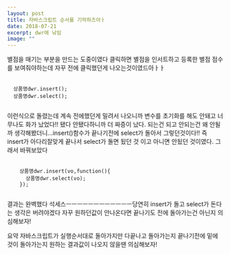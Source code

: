 ```yaml
---
layout: post
title: 자바스크립트 순서를 기억하즈아ㅏ
date: 2018-07-21
excerpt: dwr에 낚임
image: ""
---
```


<div>
별점을 매기는 부분을 만드는 도중이였다 클릭하면 별점을 인서트하고 등록한 별점 점수를 보여줘야하는데 자꾸 전에 클릭했던게 나오는것이였드아ㅏㅏ
<pre style="100%">
  <code>
  상품명dwr.insert();
  상품명dwr.select();
  </code>
</pre>
이런식으로 돌렸는데 계속 전에했던게 밀려서 나오니까 변수를 초기화를 해도 안돼고 너무나도 화가 났었다!! 됐다 안됐다하니까 더 짜증이 났다.
되는건 되고 안되는건 왜 안될까 생각해봤더니...insert()함수가 끝나기전에 select가 돌아서 그렇던것이다!! 즉 insert가 아다리잘맞게 끝나서 select가 돌면
됬던 것 이고 아니면 안됬던 것이였다. 그래서 바꿔보았다
<pre stlye="width:100%">
  <code>
    상품명dwr.insert(vo,function(){
      상품명dwr.select(vo);
    });
  </code>
</pre>
결과는 완벽했다 석세스ㅡㅡㅡㅡㅡㅡㅡㅡㅡㅡㅡㅡ당연히 insert가 돌고 select가 돈다는 생각은 버려야겠다 자꾸 원하던값이 안나온다면 끝나기도 전에 돌아가는건 
아닌지 의심해보자!
</div>
<div>
  <p style="width:100%">
  요약 자바스크립트가 실행순서대로 돌아가지만 다끝나고 돌아가는지 끝나기전에 밑에것이 돌아가는지 원하는 결과값이 나오지 않을땐 의심해보자!
  </p>
</div>
